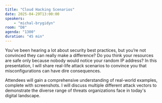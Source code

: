 ```yaml
---
title: "Cloud Hacking Scenarios"
date: 2025-04-29T13:00:00
speakers:
    - "michal-brygidyn"
room: "D8"
agenda: "1300"
duration: "45 min"
---
```


You’ve been hearing a lot about security best practices, but you’re not convinced they can really make a difference? Do you think your resources are safe only because nobody would notice your random IP address?
In this presentation, I will share real-life attack scenarios to convince you that misconfigurations can have dire consequences.

Attendees will gain a comprehensive understanding of real-world examples, complete with screenshots.
I will discuss multiple different attack vectors to demonstrate the diverse range of threats organizations face in today's digital landscape.
